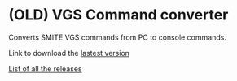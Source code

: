 # (OLD) VGS Command converter
Converts SMITE VGS commands from PC to console commands.




Link to download the [lastest version](https://github.com/Elderweiss-was-taken/VGS_Command_converter/releases/download/1.0.1/VGS_Command_converter.exe)

[List of all the releases](https://github.com/Elderweiss-was-taken/VGS_Command_converter/releases)
